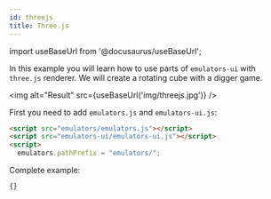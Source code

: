 ```yaml
---
id: threejs 
title: Three.js 
---
```

import useBaseUrl from '@docusaurus/useBaseUrl';

In this example you will learn how to use parts of `emulators-ui` with `three.js` renderer.
We will create a rotating cube with a digger game.

<img alt="Result" src={useBaseUrl('img/threejs.jpg')} />

First you need to add `emulators.js` and `emulators-ui.js`:
```html
<script src="emulators/emulators.js"></script>
<script src="emulators-ui/emulators-ui.js"></script>
<script>
  emulators.pathPrefix = "emulators/";
```

Complete example:
```html title="examples/threejs.html"
{}
```

